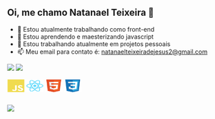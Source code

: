 ## Oi, me chamo Natanael Teixeira 👋

- 🔭 Estou atualmente trabalhando como front-end
- 🌱 Estou aprendendo e maesterizando javascript
- 👯 Estou trabalhando atualmente em projetos pessoais
- 📫 Meu email para contato é: natanaelteixeiradejesus2@gmail.com

<div>
    <img height="180em" src="https://github-readme-stats.vercel.app/api?username=natanaeltj&https://github.com/natanaeltj/github-readme-statshttps://github.com/natanaeltj/natanaeltj/README.md&theme=transparent">
    <img height="180em" src="https://github-readme-stats.vercel.app/api/top-langs/?username=natanaeltj&layout=pie&https://github.com/natanaeltj/README.md&theme=transparent">
</div>

<div style="display: inline_block"><br>
    <img align="center" alt="Rafa-Js" height="30" width="40" src="https://raw.githubusercontent.com/devicons/devicon/master/icons/javascript/javascript-plain.svg">
    <img align="center" alt="Rafa-React" height="30" width="40" src="https://raw.githubusercontent.com/devicons/devicon/master/icons/react/react-original.svg">
    <img align="center" alt="Rafa-HTML" height="30" width="40" src="https://raw.githubusercontent.com/devicons/devicon/master/icons/html5/html5-original.svg">
    <img align="center" alt="Rafa-CSS" height="30" width="40" src="https://raw.githubusercontent.com/devicons/devicon/master/icons/css3/css3-original.svg">
</div>

##

<div>
      <a href="https://www.linkedin.com/in/natanael-teixeira-0343aa266" target="_blank"><img src="https://img.shields.io/badge/-LinkedIn-%230077B5?style=for-the-badge&logo=linkedin&logoColor=white" target = "_blank"></a> 
</div>


  

